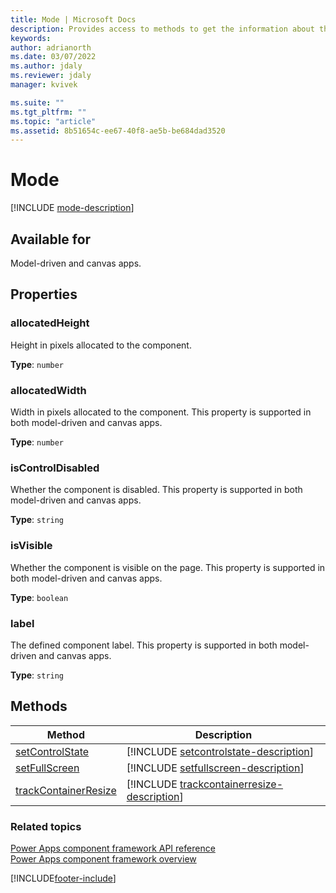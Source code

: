 ```yaml
---
title: Mode | Microsoft Docs
description: Provides access to methods to get the information about the current state of the code component.
keywords:
author: adrianorth
ms.date: 03/07/2022
ms.author: jdaly
ms.reviewer: jdaly
manager: kvivek

ms.suite: ""
ms.tgt_pltfrm: ""
ms.topic: "article"
ms.assetid: 8b51654c-ee67-40f8-ae5b-be684dad3520
---
```


# Mode


[!INCLUDE [mode-description](includes/mode-description.md)]

## Available for 

Model-driven and canvas apps.

## Properties

### allocatedHeight

Height in pixels allocated to the component. 

**Type**: `number`

### allocatedWidth

Width in pixels allocated to the component. This property is supported in both model-driven and canvas apps.

**Type**: `number`

### isControlDisabled

Whether the component is disabled. This property is supported in both model-driven and canvas apps.

**Type**: `string`

### isVisible

Whether the component is visible on the page. This property is supported in both model-driven and canvas apps.

**Type**: `boolean`

### label

The defined component label. This property is supported in both model-driven and canvas apps.

**Type**: `string`

## Methods

|Method | Description | 
| ------------- |-------------|
|[setControlState](mode/setcontrolstate.md)|[!INCLUDE [setcontrolstate-description](mode/includes/setcontrolstate-description.md)]|
|[setFullScreen](mode/setfullscreen.md)|[!INCLUDE [setfullscreen-description](mode/includes/setfullscreen-description.md)]|
|[trackContainerResize](mode/trackcontainerresize.md)|[!INCLUDE [trackcontainerresize-description](mode/includes/trackcontainerresize-description.md)]|


### Related topics

[Power Apps component framework API reference](../reference/index.md)<br/>
[Power Apps component framework overview](../overview.md)

[!INCLUDE[footer-include](../../../includes/footer-banner.md)]